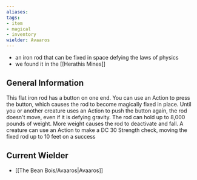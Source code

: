 ```yaml
---
aliases: 
tags: 
- item
- magical
- inventory
wielder: Avaaros
---
```


- an iron rod that can be fixed in space defying the laws of physics
- we found it in the [[Herathis Mines]]

## General Information
This flat iron rod has a button on one end. You can use an Action to press the button, which causes the rod to become magically fixed in place. Until you or another creature uses an Action to push the button again, the rod doesn't move, even if it is defying gravity. The rod can hold up to 8,000 pounds of weight. More weight causes the rod to deactivate and fall. A creature can use an Action to make a DC 30 Strength check, moving the fixed rod up to 10 feet on a success

## Current Wielder
- [[The Bean Bois/Avaaros|Avaaros]]

